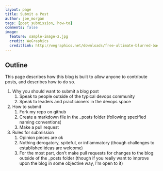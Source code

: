 ```yaml
---
layout: page
title: Submit a Post
author: joe_morgan
tags: [post submission, how-to]
comments: false
image:
  feature: sample-image-2.jpg
  credit: WeGraphics
  creditlink: http://wegraphics.net/downloads/free-ultimate-blurred-background-pack/
---
```


## Outline ##

This page describes how this blog is built to allow anyone to contribute posts, and describes how to do so.

1. Why you should want to submit a blog post
	1. Speak to people outside of the typical devops community
	2. Speak to leaders and practicioners in the devops space
2. How to submit
	1. Fork my repo on github
	2. Create a markdown file in the _posts folder (following specified naming conventions)
	3. Make a pull request
3. Rules for submission
	1. Opinion pieces are ok
	2. Nothing derogatory, spiteful, or inflammatory (though challenges to established ideas are welcome)
	3. For the most part, don't make pull requests for changes to the blog outside of the _posts folder (though if you really want to improve upon the blog in some objective way, I'm open to it)

